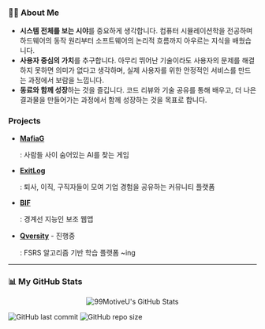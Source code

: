 ### 🙋‍♂️ About Me

-   **시스템 전체를 보는 시야**를 중요하게 생각합니다. 컴퓨터 시뮬레이션학을 전공하며 하드웨어의 동작 원리부터 소프트웨어의 논리적 흐름까지 아우르는 지식을 배웠습니다.
-   **사용자 중심의 가치**를 추구합니다. 아무리 뛰어난 기술이라도 사용자의 문제를 해결하지 못하면 의미가 없다고 생각하며, 실제 사용자를 위한 안정적인 서비스를 만드는 과정에서 보람을 느낍니다.
-   **동료와 함께 성장**하는 것을 즐깁니다. 코드 리뷰와 기술 공유를 통해 배우고, 더 나은 결과물을 만들어가는 과정에서 함께 성장하는 것을 목표로 합니다.


### Projects
- [**MafiaG**](https://github.com/99MotiveU/MafiaG)
  
  : 사람들 사이 숨어있는 AI를 찾는 게임
    
  
- [**ExitLog**](https://github.com/99MotiveU/ExitLog)
  
  : 퇴사, 이직, 구직자들이 모여 기업 경험을 공유하는 커뮤니티 플랫폼

  
- [**BIF**](https://github.com/99MotiveU/Better-In-Focust-BIF)

  : 경계선 지능인 보조 웹앱


- [**Qversity**](https://github.com/99MotiveU/Qversity) - 진행중

  
  : FSRS 알고리즘 기반 학습 플랫폼 ~ing

---


### 📊 My GitHub Stats

<p align="center">
  <img src="https://github-readme-stats.vercel.app/api?username=99MotiveU&show_icons=true&theme=transparent&hide_border=true" alt="99MotiveU's GitHub Stats" />
</p>

<p align="left">
  <img alt="GitHub last commit" src="https://img.shields.io/github/last-commit/99MotiveU/test?style=flat-square&color=blue">
  <img alt="GitHub repo size" src="https://img.shields.io/github/repo-size/99MotiveU/test?style=flat-square&color=green">
</p>
